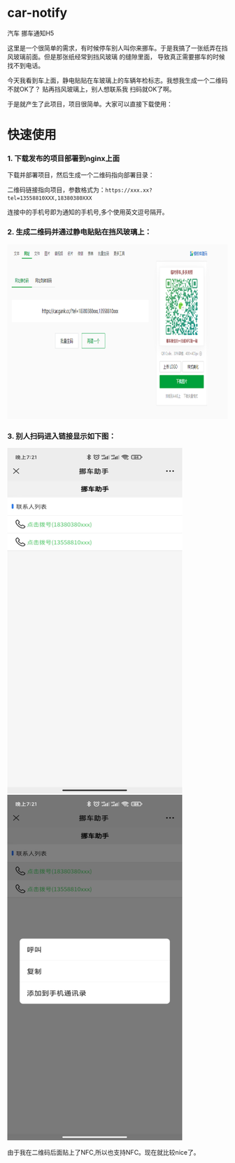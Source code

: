# car-notify
汽车 挪车通知H5

这里是一个很简单的需求，有时候停车别人叫你来挪车。于是我搞了一张纸弄在挡风玻璃前面。但是那张纸经常到挡风玻璃
的缝隙里面， 导致真正需要挪车的时候找不到电话。

今天我看到车上面，静电贴贴在车玻璃上的车辆年检标志。我想我生成一个二维码不就OK了？ 贴再挡风玻璃上，别人想联系我
扫码就OK了啊。

于是就产生了此项目，项目很简单。大家可以直接下载使用：


# 快速使用

### 1. 下载发布的项目部署到nginx上面

下载并部署项目，然后生成一个二维码指向部署目录：

二维码链接指向项目，参数格式为：`https://xxx.xx?tel=13558810XXX,18380380XXX`  

连接中的手机号即为通知的手机号,多个使用英文逗号隔开。

### 2. 生成二维码并通过静电贴贴在挡风玻璃上：

<img alt="二维码贴图" src="https://github.com/MisterChangRay/car-notify/blob/main/example0.png" width="800" height="400">

### 3. 别人扫码进入链接显示如下图：

<img alt="打开首屏" src="https://github.com/MisterChangRay/car-notify/blob/main/example1.jpg" width="400" height="790">
<img alt="点击拨号" src="https://github.com/MisterChangRay/car-notify/blob/main/example2.jpg" width="400" height="790">


由于我在二维码后面贴上了NFC,所以也支持NFC。现在就比较nice了。
